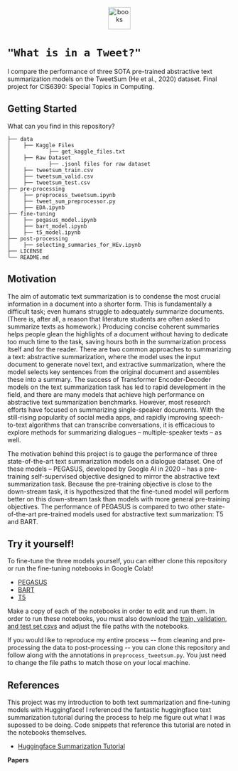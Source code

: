 
 <p align="center"><img src="https://cliply.co/wp-content/uploads/2021/09/CLIPLY_372109260_TWITTER_LOGO_400.gif" alt="books" width="50"/></p>
 
# `"What is in a Tweet?"`
I compare the performance of three SOTA pre-trained abstractive text summarization models on the TweetSum (He et al., 2020) dataset. Final project for CIS6390: Special Topics in Computing.  

## Getting Started
What can you find in this repository? 
```
├── data                        
│    ├── Kaggle Files  
│            ├── get_kaggle_files.txt  
│    ├── Raw Dataset  
│            ├── .jsonl files for raw dataset
│    ├── tweetsum_train.csv
│    ├── tweetsum_valid.csv
│    ├── tweetsum_test.csv
├── pre-processing     
│    ├── preprocess_tweetsum.ipynb 
│    ├── tweet_sum_preprocessor.py
│    ├── EDA.ipynb 
├── fine-tuning
│    ├── pegasus_model.ipynb
│    ├── bart_model.ipynb
│    ├── t5_model.ipynb
├── post-processing  
│    ├── selecting_summaries_for_HEv.ipynb
├── LICENSE
└── README.md
```
## Motivation
The aim of automatic text summarization is to condense the most crucial information in a document into a shorter form. This is fundamentally a difficult task; even humans struggle to adequately summarize documents. (There is, after all, a reason that literature students are often asked to summarize texts as homework.) Producing concise coherent summaries helps people glean the highlights of a document without having to dedicate too much time to the task, saving hours both in the summarization process itself and for the reader. There are two common approaches to summarizing a text: abstractive summarization, where the model uses the input document to generate novel text, and extractive summarization, where the model selects key sentences from the original document and assembles these into a summary. The success of Transformer Encoder-Decoder models on the text summarization task has led to rapid development in the field, and there are many models that achieve high performance on abstractive text summarization benchmarks. However, most research efforts have focused on summarizing single-speaker documents. With the still-rising popularity of social media apps, and rapidly improving speech-to-text algorithms that can transcribe conversations, it is efficacious to explore methods for summarizing dialogues – multiple-speaker texts – as well. 

The motivation behind this project is to gauge the performance of three state-of-the-art text summarization models on a dialogue dataset. One of these models – PEGASUS, developed by Google AI in 2020 – has a pre-training self-supervised objective designed to mirror the abstractive text summarization task. Because the pre-training objective is close to the down-stream task, it is hypothesized that the fine-tuned model will perform better on this down-stream task than models with more general pre-training objectives. The performance of PEGASUS is compared to two other state-of-the-art pre-trained models used for abstractive text summarization: T5 and BART. 

## Try it yourself!
To fine-tune the three models yourself, you can either clone this repository or run the fine-tuning notebooks in Google Colab! 

* [PEGASUS](https://colab.research.google.com/drive/1yE2WK6aRYAdhqcwJ6bj34mKulJGAouy3?usp=sharing)
* [BART](https://colab.research.google.com/drive/1cmAiuB14NrEjA2nENNPpPpgfU_jkTBMA?usp=sharing)
* [T5](https://colab.research.google.com/drive/1rNOFq9cLZseMm33n6jVDnokcARvivx5N?usp=sharing)

Make a copy of each of the notebooks in order to edit and run them. In order to run these notebooks, you must also download the [train, validation, and test set csvs](https://github.com/sarahaman/CIS6930_TweetSum_Summarization/tree/main/data) and adjust the file paths with the notebooks. 

If you would like to reproduce my entire process -- from cleaning and pre-processing the data to post-processing -- you can clone this repository and follow along with the annotations in `preprocess_tweetsum.py`. You just need to change the file paths to match those on your local machine.

## References
This project was my introduction to both text summarization and fine-tuning models with Huggingface! I referenced the fantastic huggingface text summarization tutorial during the process to help me figure out what I was supossed to be doing. Code snippets that reference this tutorial are noted in the notebooks themselves.

* [Huggingface Summarization Tutorial](https://colab.research.google.com/github/huggingface/notebooks/blob/master/examples/summarization.ipynb)

**Papers**
